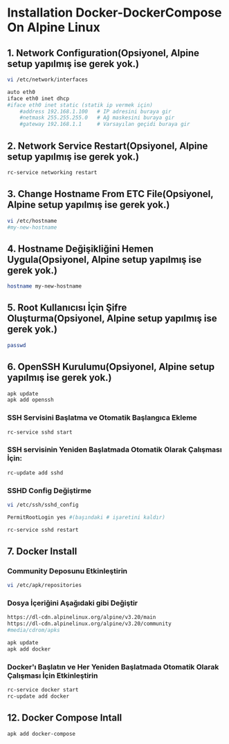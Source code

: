 # Installation Docker-DockerCompose On Alpine Linux
## 1. Network Configuration(Opsiyonel, Alpine setup yapılmış ise gerek yok.)

```bash
vi /etc/network/interfaces
```
```bash
auto eth0
iface eth0 inet dhcp
#iface eth0 inet static (statik ip vermek için)
    #address 192.168.1.100   # IP adresini buraya gir
    #netmask 255.255.255.0   # Ağ maskesini buraya gir
    #gateway 192.168.1.1     # Varsayılan geçidi buraya gir
```
## 2. Network Service Restart(Opsiyonel, Alpine setup yapılmış ise gerek yok.)

```bash
rc-service networking restart
```
## 3. Change Hostname From ETC File(Opsiyonel, Alpine setup yapılmış ise gerek yok.)
```bash
vi /etc/hostname
#my-new-hostname
```
## 4. Hostname Değişikliğini Hemen Uygula(Opsiyonel, Alpine setup yapılmış ise gerek yok.)
```bash
hostname my-new-hostname
```
## 5. Root Kullanıcısı İçin Şifre Oluşturma(Opsiyonel, Alpine setup yapılmış ise gerek yok.)
```bash
passwd
```
## 6. OpenSSH Kurulumu(Opsiyonel, Alpine setup yapılmış ise gerek yok.)
```bash
apk update
apk add openssh
  ```
### SSH Servisini Başlatma ve Otomatik Başlangıca Ekleme
```bash
rc-service sshd start
```
### SSH servisinin Yeniden Başlatmada Otomatik Olarak Çalışması İçin:
```bash
rc-update add sshd
```
### SSHD Config Değiştirme
```bash
vi /etc/ssh/sshd_config
```
```bash
PermitRootLogin yes #(başındaki # işaretini kaldır)
```
```bash
rc-service sshd restart
```
## 7. Docker Install
### Community Deposunu Etkinleştirin
```bash
vi /etc/apk/repositories
```
### Dosya İçeriğini Aşağıdaki gibi Değiştir
```bash
https://dl-cdn.alpinelinux.org/alpine/v3.20/main
https://dl-cdn.alpinelinux.org/alpine/v3.20/community
#media/cdrom/apks
```
```bash
apk update
apk add docker
```
### Docker'ı Başlatın ve Her Yeniden Başlatmada Otomatik Olarak Çalışması İçin Etkinleştirin
```bash
rc-service docker start
rc-update add docker
```
## 12. Docker Compose Intall
```bash
apk add docker-compose
```
